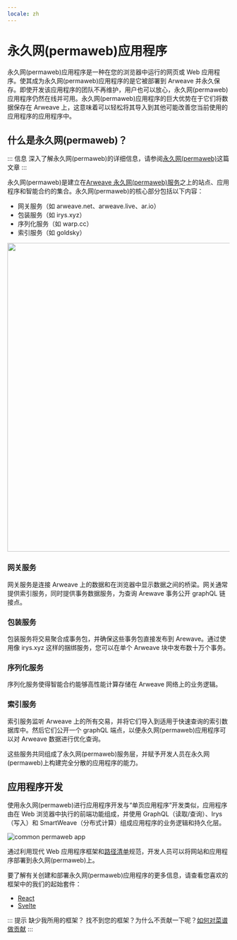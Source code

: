 ```yaml
---
locale: zh
---
```


# 永久网(permaweb)应用程序

永久网(permaweb)应用程序是一种在您的浏览器中运行的网页或 Web 应用程序。使其成为永久网(permaweb)应用程序的是它被部署到 Arweave 并永久保存。即使开发该应用程序的团队不再维护，用户也可以放心，永久网(permaweb)应用程序仍然在线并可用。永久网(permaweb)应用程序的巨大优势在于它们将数据保存在 Arweave 上，这意味着可以轻松将其导入到其他可能改善您当前使用的应用程序的应用程序中。

## 什么是永久网(permaweb)？

::: 信息
深入了解永久网(permaweb)的详细信息，请参阅[永久网(permaweb)](./permaweb.md)这篇文章
:::

永久网(permaweb)是建立在[Arweave 永久网(permaweb)服务](./permaweb.md)之上的站点、应用程序和智能合约的集合。永久网(permaweb)的核心部分包括以下内容：

-   网关服务（如 arweave.net、arweave.live、ar.io）
-   包装服务（如 irys.xyz）
-   序列化服务（如 warp.cc）
-   索引服务（如 goldsky）

<img src="https://arweave.net/ycQzutVToTtVT_vT4811ByswtZ-KjqmifNSehSb1-eg" width="700">

### 网关服务

网关服务是连接 Arweave 上的数据和在浏览器中显示数据之间的桥梁。网关通常提供索引服务，同时提供事务数据服务，为查询 Arewave 事务公开 graphQL 链接点。

### 包装服务

包装服务将交易聚合成事务包，并确保这些事务包直接发布到 Arewave。通过使用像 irys.xyz 这样的捆绑服务，您可以在单个 Arweave 块中发布数十万个事务。

### 序列化服务

序列化服务使得智能合约能够高性能计算存储在 Arweave 网络上的业务逻辑。

### 索引服务

索引服务监听 Arweave 上的所有交易，并将它们导入到适用于快速查询的索引数据库中。然后它们公开一个 graphQL 端点，以便永久网(permaweb)应用程序可以对 Arweave 数据进行优化查询。

这些服务共同组成了永久网(permaweb)服务层，并赋予开发人员在永久网(permaweb)上构建完全分散的应用程序的能力。

## 应用程序开发

使用永久网(permaweb)进行应用程序开发与“单页应用程序”开发类似，应用程序由在 Web 浏览器中执行的前端功能组成，并使用 GraphQL（读取/查询）、Irys（写入）和 SmartWeave（分布式计算）组成应用程序的业务逻辑和持久化层。

![common permaweb app](https://arweave.net/UjbgAk8duudDc97lOYIt7rBVtRHp2Z9F6Ua5OcvwNCk/)

通过利用现代 Web 应用程序框架和[路径清单](./manifests.md)规范，开发人员可以将网站和应用程序部署到永久网(permaweb)上。

要了解有关创建和部署永久网(permaweb)应用程序的更多信息，请查看您喜欢的框架中的我们的起始套件：

-   [React](../kits/react/index.md)
-   [Svelte](../kits/svelte/index.md)

::: 提示 缺少我所用的框架？
找不到您的框架？为什么不贡献一下呢？[如何对菜谱做贡献](../getting-started/contributing.md)
:::
